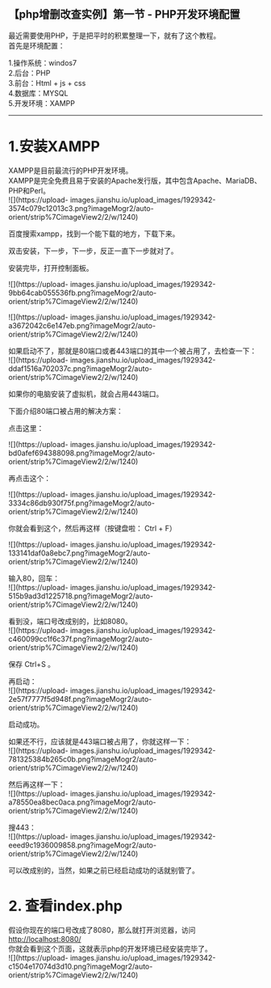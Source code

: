 ##  【php增删改查实例】第一节 - PHP开发环境配置

最近需要使用PHP，于是把平时的积累整理一下，就有了这个教程。  
首先是环境配置：

1.操作系统：windos7  
2.后台：PHP  
3.前台：Html + js + css  
4.数据库：MYSQL  
5.开发环境：XAMPP

* * *

# 1.安装XAMPP

XAMPP是目前最流行的PHP开发环境。  
XAMPP是完全免费且易于安装的Apache发行版，其中包含Apache、MariaDB、PHP和Perl。  
![](https://upload-
images.jianshu.io/upload_images/1929342-3574c079c12013c3.png?imageMogr2/auto-
orient/strip%7CimageView2/2/w/1240)

百度搜索xampp，找到一个能下载的地方，下载下来。

双击安装，下一步，下一步，反正一直下一步就对了。

安装完毕，打开控制面板。

![](https://upload-
images.jianshu.io/upload_images/1929342-9bb64cab055536fb.png?imageMogr2/auto-
orient/strip%7CimageView2/2/w/1240)

![](https://upload-
images.jianshu.io/upload_images/1929342-a3672042c6e147eb.png?imageMogr2/auto-
orient/strip%7CimageView2/2/w/1240)

如果启动不了，那就是80端口或者443端口的其中一个被占用了，去检查一下：  
![](https://upload-
images.jianshu.io/upload_images/1929342-ddaf1516a702037c.png?imageMogr2/auto-
orient/strip%7CimageView2/2/w/1240)

如果你的电脑安装了虚拟机，就会占用443端口。

下面介绍80端口被占用的解决方案：

点击这里：

![](https://upload-
images.jianshu.io/upload_images/1929342-bd0afef694388098.png?imageMogr2/auto-
orient/strip%7CimageView2/2/w/1240)

再点击这个：

![](https://upload-
images.jianshu.io/upload_images/1929342-3334c86db930f75f.png?imageMogr2/auto-
orient/strip%7CimageView2/2/w/1240)

你就会看到这个，然后再这样（按键盘啦： Ctrl + F）

![](https://upload-
images.jianshu.io/upload_images/1929342-133141daf0a8ebc7.png?imageMogr2/auto-
orient/strip%7CimageView2/2/w/1240)

输入80，回车：  
![](https://upload-
images.jianshu.io/upload_images/1929342-515b9ad3d1225718.png?imageMogr2/auto-
orient/strip%7CimageView2/2/w/1240)

看到没，端口号改成别的，比如8080。  
![](https://upload-
images.jianshu.io/upload_images/1929342-c460099cc1f6c37f.png?imageMogr2/auto-
orient/strip%7CimageView2/2/w/1240)

保存 Ctrl+S 。

再启动：  
![](https://upload-
images.jianshu.io/upload_images/1929342-2e57f7777f5d948f.png?imageMogr2/auto-
orient/strip%7CimageView2/2/w/1240)

启动成功。

如果还不行，应该就是443端口被占用了，你就这样一下：  
![](https://upload-
images.jianshu.io/upload_images/1929342-781325384b265c0b.png?imageMogr2/auto-
orient/strip%7CimageView2/2/w/1240)

然后再这样一下：  
![](https://upload-
images.jianshu.io/upload_images/1929342-a78550ea8bec0aca.png?imageMogr2/auto-
orient/strip%7CimageView2/2/w/1240)

搜443：  
![](https://upload-
images.jianshu.io/upload_images/1929342-eeed9c1936009858.png?imageMogr2/auto-
orient/strip%7CimageView2/2/w/1240)

可以改成别的，当然，如果之前已经启动成功的话就别管了。

# 2\. 查看index.php

假设你现在的端口号改成了8080，那么就打开浏览器，访问  
<http://localhost:8080/>  
你就会看到这个页面，这就表示php的开发环境已经安装完毕了。  
![](https://upload-
images.jianshu.io/upload_images/1929342-c1504e17074d3d10.png?imageMogr2/auto-
orient/strip%7CimageView2/2/w/1240)

